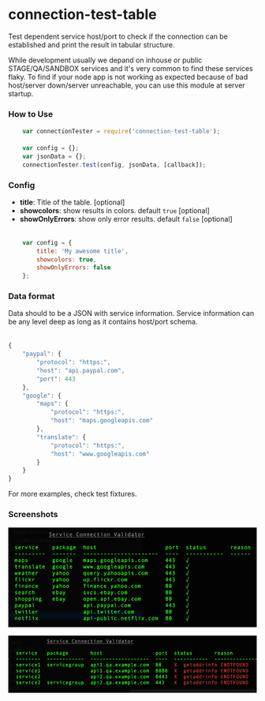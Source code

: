 connection-test-table
=====================

Test dependent service host/port to check if the connection can be established and print the result in tabular structure.

While development usually we depand on inhouse or public STAGE/QA/SANDBOX services and it's very common to find these services flaky. To find if your node app is not working as expected because of bad host/server down/server unreachable, you can use this module at server startup.


### How to Use


```javascript
    var connectionTester = require('connection-test-table');

    var config = {};
    var jsonData = {};
    connectionTester.test(config, jsonData, [callback]);
```


### Config

  - **title**: Title of the table. [optional]
  - **showcolors**: show results in colors. default `true` [optional]
  - **showOnlyErrors**: show only error results. default `false` [optional]

```javascript

    var config = {
        title: 'My awesome title',
        showcolors: true,
        showOnlyErrors: false
    };
```

### Data format

Data should to be a JSON with service information. Service information can be any level deep as long as it contains host/port schema.

```javascript

{
    "paypal": {
        "protocol": "https:",
        "host": "api.paypal.com",
        "port": 443
    },
    "google": {
        "maps": {
            "protocol": "https:",
            "host": "maps.googleapis.com"
        },
        "translate": {
            "protocol": "https:",
            "host": "www.googleapis.com"
        }
    }
}

```

For more examples, check test fixtures.


### Screenshots

![Success case while connecting to public APIs](/assets/success_connections.png)

![Error case while connecting to unreachable Stages](/assets/error_connections.png)

